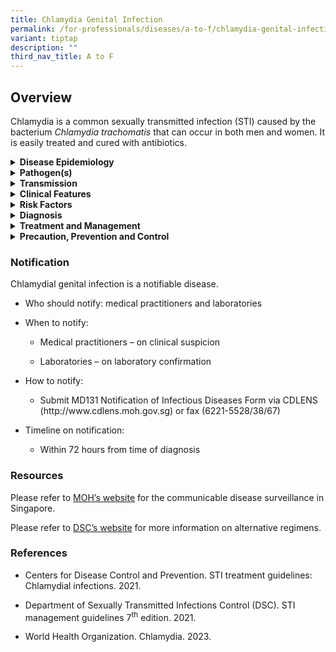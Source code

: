 ```yaml
---
title: Chlamydia Genital Infection
permalink: /for-professionals/diseases/a-to-f/chlamydia-genital-infection/
variant: tiptap
description: ""
third_nav_title: A to F
---
```

<h2>Overview</h2>
<p>Chlamydia is a common sexually transmitted infection (STI) caused by the
bacterium <em>Chlamydia trachomatis </em>that can occur in both men and
women. It is easily treated and cured with antibiotics.</p>
<div data-type="detailGroup" class="isomer-accordion isomer-accordion-white">
<details class="isomer-details">
<summary><strong>Disease Epidemiology</strong>
</summary>
<div data-type="detailsContent" class="isomer-details-content">
<p>Globally, it is the most common STI.&nbsp;The global prevalence among
people aged 15–49 years was estimated to be 4.0% for women and 2.5% for
men in 2020.&nbsp;Chlamydia genital infections occur frequently among sexually
active adolescents and young adults.</p>
<p>&nbsp;</p>
<p>In Singapore, chlamydia had the highest incidence followed by syphilis
and gonorrhoea among the three legally notifiable STIs in 2019 and 2020.
It was more commonly reported in men.</p>
</div>
</details>
<details class="isomer-details">
<summary><strong>Pathogen(s)</strong>
</summary>
<div data-type="detailsContent" class="isomer-details-content">
<p><em>Chlamydia trachomatis</em>
</p>
</div>
</details>
<details class="isomer-details">
<summary><strong>Transmission</strong>
</summary>
<div data-type="detailsContent" class="isomer-details-content">
<p>Chlamydia can be transmitted through vaginal, anal, or oral intercourse
with an infected individual. Semen does not have to be present to contract
or spread the infection. Sexually active teenage girls and young women
are more prone to develop chlamydial infection as the opening of the uterus
(cervix) is not fully matured.</p>
<p>An infected mother can also pass chlamydia to her baby during vaginal
delivery.</p>
<p></p>
<p><strong>Incubation period:</strong> The incubation period is poorly defined
but is probably 5 to 14 days or longer.</p>
<p><strong>Infectious period: </strong>Unknown but is presumed to last until
treatment is completed. If untreated, it may persist for several months.</p>
</div>
</details>
<details class="isomer-details">
<summary><strong>Clinical Features</strong>
</summary>
<div data-type="detailsContent" class="isomer-details-content">
<p>Many adult genital infections and most pharyngeal and rectal infections
caused by chlamydia are asymptomatic. Chlamydia often does not cause symptoms
especially in women. If symptoms do occur, they are usually mild and start
to show between one to three weeks after exposure to the bacteria.</p>
<p>&nbsp;</p>
<p>In women, symptoms may include:</p>
<ul data-tight="true" class="tight">
<li>
<p>abnormal vaginal discharge</p>
</li>
<li>
<p>bleeding between menstrual periods or after sex</p>
</li>
<li>
<p>pelvic pain</p>
</li>
<li>
<p>burning sensation when urinating</p>
</li>
</ul>
<p>&nbsp;</p>
<p>In men, symptoms may include:</p>
<ul data-tight="true" class="tight">
<li>
<p>burning when urinating</p>
</li>
<li>
<p>discharge from the penis</p>
</li>
<li>
<p>pain or discomfort in the testicles.</p>
</li>
</ul>
<p></p>
<p>Anal infection in women and men can cause:</p>
<ul data-tight="true" class="tight">
<li>
<p>pain</p>
</li>
<li>
<p>discharge</p>
</li>
<li>
<p>bleeding</p>
</li>
</ul>
<p>&nbsp;</p>
<p>Serotypes L1-L3&nbsp;<em>Chlamydia trachomatis</em>&nbsp;can cause another
STI called lymphogranuloma venereum. The symptoms of this infection include
genital sores followed by fever and swelling of the lymph nodes in the
groin.</p>
<p>&nbsp;</p>
<p>Several important complications may result from chlamydia infections,
including pelvic inflammatory disease, ectopic pregnancy and tubal infertility
in women, epididymo-orchitis in males, and conjunctivitis and reactive
arthritis in both sexes. Maternal-foetal transmission to newborns during
delivery may lead to neonatal conjunctivitis and pneumonia</p>
</div>
</details>
<details class="isomer-details">
<summary><strong>Risk Factors</strong>
</summary>
<div data-type="detailsContent" class="isomer-details-content">
<p>Risk factors include:</p>
<ul data-tight="true" class="tight">
<li>
<p>Unprotected sex with an infected person</p>
</li>
<li>
<p>Having multiple sex partners</p>
</li>
<li>
<p>Inconsistent condom use</p>
</li>
<li>
<p>Persons who exchange sex for money or drugs</p>
</li>
<li>
<p>Past history or current presence of other STIs</p>
</li>
</ul>
</div>
</details>
<details class="isomer-details">
<summary><strong>Diagnosis</strong>
</summary>
<div data-type="detailsContent" class="isomer-details-content">
<p>Tests for diagnosis include:</p>
<ul data-tight="true" class="tight">
<li>
<p>Nucleic acid-based amplification testing (NAAT), a gold standard</p>
<ul data-tight="true" class="tight">
<li>
<p>Females: cervical or vulvo-vaginal swabs are specimens of choice, followed
by first void urine (FVU)</p>
</li>
<li>
<p>Males: urine is the specimen of choice; FVU is as sensitive as urethral
swabs</p>
</li>
</ul>
</li>
<li>
<p>Polymerase chain reaction (PCR) can be used to test a range of specimens
(urine, urethral, cervical, rectal, pharyngeal)</p>
</li>
</ul>
</div>
</details>
<details class="isomer-details">
<summary><strong>Treatment and Management</strong>
</summary>
<div data-type="detailsContent" class="isomer-details-content">
<p>Recommended regimens for uncomplicated chlamydia infections in adults:</p>
<ul data-tight="true" class="tight">
<li>
<p><strong>Doxycycline</strong>&nbsp;100 mg orally 2 times/day for 7 days</p>
</li>
</ul>
<p>&nbsp;</p>
<p>Recommended regimens for chlamydia infections in pregnancy:</p>
<p><strong>Azithromycin 1g orally single dose</strong>
</p>
<p></p>
<p>Follow-up:</p>
<ul data-tight="true" class="tight">
<li>
<p>A test-of-cure is not necessary with compliance to treatment with a tetracycline
or azithromycin has been completed, unless symptoms persist or reinfection
is suspected</p>
</li>
<li>
<p>Test-of-cure is however recommended after 4 weeks for infection in infants,
children and pregnant women, or when erythromycin was used</p>
</li>
<li>
<p>Non-culture tests (e.g., NAATs) performed within 4 weeks of completing
treatment may yield false positive tests due to persistence of chlamydia
antigens</p>
</li>
<li>
<p>Owing to the increased risk of complications following repeat infection
in females, rescreening for reinfection may be indicated especially for
high-risk females after 3 to 4 months</p>
</li>
<li>
<p>Serologic tests for syphilis and HIV should be performed; if negative
they should be repeated at 3 months for syphilis and HIV, after the last
high risk exposure</p>
</li>
</ul>
<p></p>
<p>Please refer to <a href="https://www.nsc.com.sg/dsc/healthcare-professionals/publications/Pages/STI-Management-Guidelines.aspx" rel="noopener noreferrer nofollow" target="_blank">DSC’s website</a> for
more information on alternative regimens.</p>
</div>
</details>
<details class="isomer-details">
<summary><strong>Precaution, Prevention and Control</strong>
</summary>
<div data-type="detailsContent" class="isomer-details-content">
<p>Annual screening for chlamydia symptoms and other STIs is recommended
for all individuals who are sexually active.</p>
<ul data-tight="true" class="tight">
<li>
<p>Individuals with multiple sex partners, change in sex partner, or engaging
in unprotected sex should consider regular screening</p>
</li>
<li>
<p>More frequent screening than annual might be indicated for certain individuals
on the basis of their risk behaviors</p>
</li>
</ul>
<p>&nbsp;</p>
<p>Prevention of chlamydia:</p>
<ul data-tight="true" class="tight">
<li>
<p>Consistent and correct use of condoms when engaging in sexual activity&nbsp;</p>
</li>
<li>
<p>Limit the number of sex partners</p>
</li>
<li>
<p>Get tested for STIs regularly</p>
</li>
</ul>
<p>&nbsp;</p>
<p>Management of sexual contacts:</p>
<ul data-tight="true" class="tight">
<li>
<p>Sex partners of symptomatic male patients within the last 60 days from
symptom onset (or the most recent sex partner if the last contact was &gt;60
days) should be screened and treated for chlamydial infection epidemiologically.
The look-back period for contacts of female patients and asymptomatic males
is longer, e.g., 3 months.</p>
</li>
</ul>
</div>
</details>
</div>
<h3>Notification</h3>
<p>Chlamydial genital infection is a notifiable disease.</p>
<ul data-tight="true" class="tight">
<li>
<p>Who should notify: medical practitioners and laboratories</p>
</li>
<li>
<p>When to notify:</p>
<ul data-tight="true" class="tight">
<li>
<p>Medical practitioners – on clinical suspicion</p>
</li>
<li>
<p>Laboratories – on laboratory confirmation</p>
</li>
</ul>
</li>
<li>
<p>How to notify:</p>
<ul data-tight="true" class="tight">
<li>
<p>Submit MD131 Notification of Infectious Diseases Form via CDLENS (<a rel="noopener noreferrer nofollow" target="_blank">http://www.cdlens.moh.gov.sg</a>) or
fax (6221-5528/38/67)</p>
</li>
</ul>
</li>
<li>
<p>Timeline on notification:</p>
<ul data-tight="true" class="tight">
<li>
<p>Within 72 hours from time of diagnosis</p>
</li>
</ul>
</li>
</ul>
<h3>Resources</h3>
<p>Please refer to <a href="https://www.moh.gov.sg/resources-statistics/reports/communicable-diseases-surveillance-in-singapore-2019-2020" rel="noopener noreferrer nofollow" target="_blank">MOH’s website</a> for
the communicable disease surveillance in Singapore.</p>
<p>Please refer to <a href="https://www.nsc.com.sg/dsc/healthcare-professionals/publications/Pages/STI-Management-Guidelines.aspx" rel="noopener noreferrer nofollow" target="_blank">DSC’s website</a> for
more information on alternative regimens.</p>
<h3>References</h3>
<ul data-tight="true" class="tight">
<li>
<p>Centers for Disease Control and Prevention. STI treatment guidelines:
Chlamydial infections. 2021.</p>
</li>
<li>
<p>Department of Sexually Transmitted Infections Control (DSC). STI management
guidelines 7<sup>th</sup> edition. 2021.</p>
</li>
<li>
<p>World Health Organization. Chlamydia. 2023.</p>
</li>
</ul>
<p></p>
<p></p>